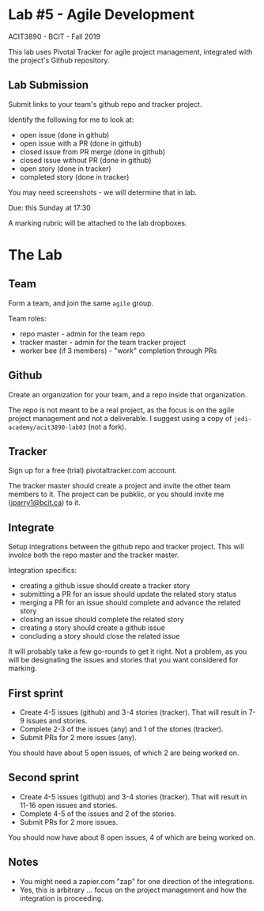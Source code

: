 # Lab #5 - Agile Development
ACIT3890 - BCIT - Fall 2019

This lab uses Pivotal Tracker for agile project
management, integrated with the project's Github repository.

## Lab Submission

Submit links to your team's github repo and tracker project.

Identify the following for me to look at:

- open issue (done in github)
- open issue with a PR (done in github)
- closed issue from PR merge (done in github)
- closed issue without PR (done in github)
- open story  (done in tracker)
- completed story  (done in tracker)

You may need screenshots - we will determine that in lab.

Due: this Sunday at 17:30

A marking rubric will be attached to the lab dropboxes.

# The Lab

## Team

Form a team, and join the same `agile` group.

Team roles:
- repo master - admin for the team repo
- tracker master - admin for the team tracker project
- worker bee (if 3 members) - "work" completion through PRs

## Github

Create an organization for your team, and a repo inside that organization.

The repo is not meant to be a real project, as the focus is on the
agile project management and not a deliverable.
I suggest using a copy of `jedi-academy/acit3890-lab03` (not a fork).

## Tracker

Sign up for a free (trial) pivotaltracker.com account.

The tracker master should create a project and invite the other team members
to it. The project can be pubklic, or you should invite me (jparry1@bcit.ca) to it.

## Integrate

Setup integrations between the github repo and tracker project.
This will involce both the repo master and the tracker master.

Integration specifics:

- creating a github issue should create a tracker story
- submitting a PR for an issue should update the related story status
- merging a PR for an issue should complete and advance the related story
- closing an issue should complete the related story
- creating a story should create a github issue
- concluding a story should close the related issue

It will probably take a few go-rounds to get it right. 
Not a problem, as you will be designating the issues and stories that you want considered
for marking.

## First sprint

- Create 4-5 issues (github) and 3-4 stories (tracker). That will result in 7-9 issues and stories.
- Complete 2-3 of the issues (any) and 1 of the stories (tracker).
- Submit PRs for 2 more issues (any).

You should have about 5 open issues, of which 2 are being worked on.

## Second sprint

- Create 4-5 issues (github) and 3-4 stories (tracker). That will result in 11-16 open issues and stories.
- Complete 4-5 of the issues and 2 of the stories.
- Submit PRs for 2 more issues.

You should now have about 8 open issues, 4 of which are being worked on.

## Notes

- You might need a zapier.com "zap" for one direction of the integrations.
- Yes, this is arbitrary ... focus on the project management and how the integration
is proceeding.
